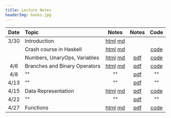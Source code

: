 ```yaml
---
title: Lecture Notes
headerImg: books.jpg
---
```


| Date       | Topic                         | Notes                  |  Notes      |  Code          |
|:----------:|:------------------------------|:----------------------:|:-----------:|:--------------:|
| 3/30       | Introduction                  | [html][lec1] [md][md1] |             |                |
|            | Crash course in Haskell       | [html][lec2] [md][md2] |             | [code][cod2]   |
|            | Numbers, UnaryOps, Variables  | [html][lec3] [md][md3] | [pdf][pdf3] | [code][cod3]   |
| 4/6        | Branches and Binary Operators | [html][lec4] [md][md4] | [pdf][pdf4a] | [code][cod4]   |
| 4/8        | "" | "" | [pdf][pdf4b] | "" |
| 4/13       | "" | "" | [pdf][pdf4c] | "" |
| 4/15       | Data Representation           | [html][lec5] [md][md5] | [pdf][pdf5a] | [code][cod5]   |
| 4/22       | "" | "" | [pdf][pdf5b]  | ""   |
| 4/27       | Functions                     | [html][lec6] [md][md6] | [pdf][pdf6]  | [code][cod6]   |

<!-- 
| 11/5       | Functions                     | [html][lec6] [md][md6] |             | [code][cod6]   |
| 11/19      | Heap Data                     | [html][lec7] [md][md7] |             | [code][cod7]   |
| 11/28      | Garbage Collection            | [html][lec8] [md][md8] | [pdf][pdf8] | [code][cod8]   |
-->

[lec1]: lectures/01-introduction.html
[md1]: http://github.com/ucsd-cse131/sp21/blob/main/lectures/01-introduction.md

[lec2]: lectures/02-haskell.html
[md2]: http://github.com/ucsd-cse131/sp21/blob/main/lectures/02-haskell.md
[cod2]: static/hs/CrashCourse.hs

[lec3]: lectures/03-adder.html
[md3]: http://github.com/ucsd-cse131/sp21/blob/main/lectures/03-adder.md
[cod3]: https://github.com/ucsd-cse131/01-adder
[pdf3]: static/img/03-adder-A.pdf

[lec4]: lectures/04-boa.html
[md4]:  http://github.com/ucsd-cse131/sp21/blob/main/lectures/04-boa.md
[cod4]: https://github.com/ucsd-cse131/02-boa
[pdf4a]: static/img/04-boa-A.pdf
[pdf4b]: static/img/04-boa-B.pdf
[pdf4c]: static/img/04-boa-C.pdf

[lec5]: lectures/05-cobra.html
[md5]:  http://github.com/ucsd-cse131/sp21/blob/main/lectures/05-cobra.md
[cod5]: https://github.com/ucsd-cse131/03-cobra
[pdf5a]: static/img/05-cobra-A.pdf
[pdf5b]: static/img/05-cobra-B.pdf

[lec6]: lectures/06-diamond.html
[md6]:  http://github.com/ucsd-progsys/131-web/blob/master/lectures/06-diamond.md
[cod6]: https://github.com/ucsd-cse131/04-diamondback
[pdf6]: static/img/06-diamondback.pdf

[lec7]: lectures/07-egg-eater.html
[md7]: http://github.com/ucsd-progsys/131-web/blob/master/lectures/07-egg-eater.md
[cod7]: https://github.com/ucsd-cse131/05-egg-eater
[pdf7]: static/img/egg-eater-notes.pdf

[lec8]: lectures/08-fox.html
[md8]: http://github.com/ucsd-progsys/131-web/blob/master/lectures/08-fox.md 
[cod8]: https://github.com/ucsd-cse131/06-fox
[pdf8]: static/img/fox-notes.pdf

[lec9]: lectures/09-garter.html
[md9]: http://github.com/ucsd-progsys/131-web/blob/master/lectures/09-garter.md
